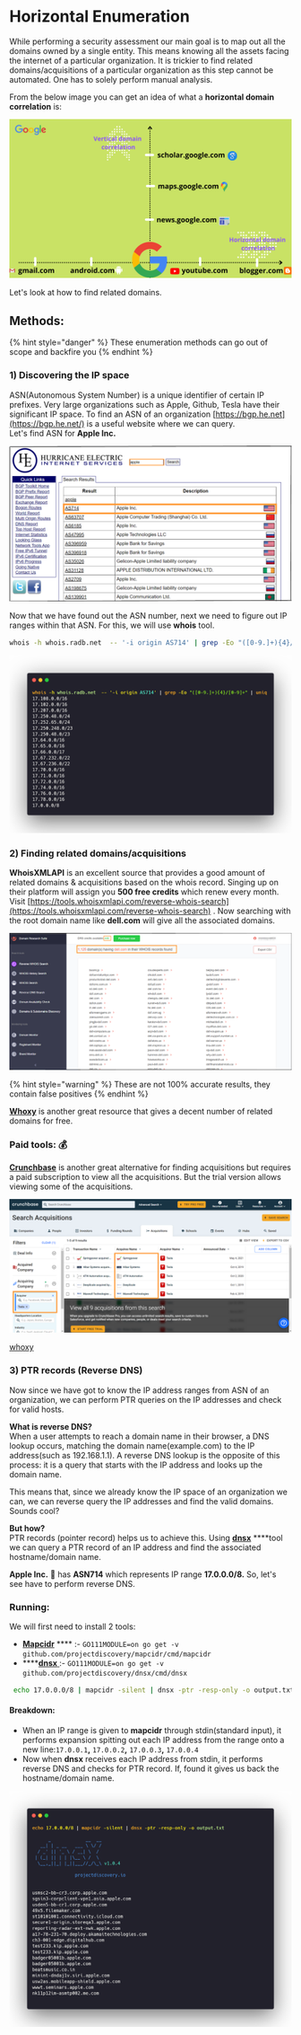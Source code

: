 # Horizontal Enumeration

While performing a security assessment our main goal is to map out all the domains owned by a single entity. This means knowing all the assets facing the internet of a particular organization. It is trickier to find related domains/acquisitions of a particular organization as this step cannot be automated. One has to solely perform manual analysis.  

From the below image you can get an idea of what a **horizontal domain correlation** is:

![](../.gitbook/assets/enumeration-2-.png)

  
Let's look at how to find related domains.

## Methods:

{% hint style="danger" %}
These enumeration methods can go out of scope and backfire you
{% endhint %}

### 1\) Discovering the IP space

ASN\(Autonomous System Number\) is a unique identifier of certain IP prefixes. Very large organizations such as Apple, Github, Tesla have their significant IP space. To find an ASN of an organization [https://bgp.he.net](https://bgp.he.net/) is a useful website where we can query.  
Let's find ASN for **Apple Inc.**

![](../.gitbook/assets/hurricane.png)

Now that we have found out the ASN number, next we need to figure out IP ranges within that ASN. For this, we will use **whois** tool.

```bash
whois -h whois.radb.net  -- '-i origin AS714' | grep -Eo "([0-9.]+){4}/[0-9]+" | uniq
```

![](../.gitbook/assets/asnip.png)

### 2\) Finding related domains/acquisitions

**WhoisXMLAPI** is an excellent source that provides a good amount of related domains & acquisitions based on the whois record. Singing up on their platform will assign you **500 free credits** which renew every month.  
Visit [https://tools.whoisxmlapi.com/reverse-whois-search](https://tools.whoisxmlapi.com/reverse-whois-search) . Now searching with the root domain name like **dell.com** will give all the associated domains.

![](../.gitbook/assets/whoisxml.png)

{% hint style="warning" %}
These are not 100% accurate results, they contain false positives
{% endhint %}

[**Whoxy**](https://www.whoxy.com/) is another great resource that gives a decent number of related domains for free.   

### Paid tools: 💰 

[**Crunchbase**](https://www.crunchbase.com/) is another great alternative for finding acquisitions but requires a paid subscription to view all the acquisitions. But the trial version allows viewing some of the acquisitions.

![](../.gitbook/assets/crunchbase.png)

[whoxy](https://www.whoxy.com/)  

### 3\) PTR records \(Reverse DNS\)

Now since we have got to know the IP address ranges from ASN of an organization, we can perform PTR queries on the IP addresses and check for valid hosts.  
  
**What is reverse DNS?**  
When a user attempts to reach a domain name in their browser, a DNS lookup occurs, matching the domain name\(example.com\) to the IP address\(such as 192.168.1.1\). A reverse DNS lookup is the opposite of this process: it is a query that starts with the IP address and looks up the domain name.

This means that, since we already know the IP space of an organization we can, we can reverse query the IP addresses and find the valid domains. Sounds cool?

**But how?**  
PTR records \(pointer record\) helps us to achieve this. Using [**dnsx**](https://github.com/projectdiscovery/dnsx) ****tool we can query a PTR record of an IP address and find the associated hostname/domain name.

**Apple Inc.** 🍎  has **ASN714** which represents IP range **17.0.0.0/8.** So, let's see have to perform reverse DNS.

### Running:

We will first need to install 2 tools:

* [**Mapcidr**](https://github.com/projectdiscovery/mapcidr) **** :- `GO111MODULE=on go get -v github.com/projectdiscovery/mapcidr/cmd/mapcidr`
* \*\*\*\*[**dnsx** ](https://github.com/projectdiscovery/dnsx)       :- `GO111MODULE=on go get -v github.com/projectdiscovery/dnsx/cmd/dnsx`

```bash
 echo 17.0.0.0/8 | mapcidr -silent | dnsx -ptr -resp-only -o output.txt
```

#### Breakdown:

* When an IP range is given to **mapcidr** through stdin\(standard input\), it performs expansion spitting out each IP address from the range onto a new line:`17.0.0.1`**,** `17.0.0.2`**,** `17.0.0.3`**,** `17.0.0.4`
* Now when **dnsx** receives each IP address from stdin, it performs reverse DNS and checks for PTR record. If, found it gives us back the hostname/domain name.

![](../.gitbook/assets/ptr.png)





####   

